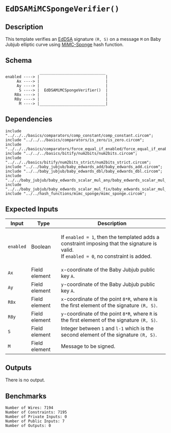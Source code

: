# `EdDSAMiMCSpongeVerifier()`

## Description

This template verifies an [EdDSA](../) signature `(R, S)` on a message `M` on Baby Jubjub elliptic curve using [MiMC-Sponge](../../hash_functions/mimc_sponge) hash function.

## Schema

```
               _____________________________     
enabled ----> |                             |
     Ax ----> |                             |
     Ay ----> |                             |
      S ----> |  EdDSAMiMCSpongeVerifier()  |
    R8x ----> |                             |
    R8y ----> |                             |
      M ----> |_____________________________|
```

## Dependencies

```
include "../../../basics/comparators/comp_constant/comp_constant.circom";
include "../../../basics/comparators/is_zero/is_zero.circom";
include "../../../basics/comparators/force_equal_if_enabled/force_equal_if_enabled.circom";
include "../../../basics/bitify/num2bits/num2bits.circom";
include "../../../basics/bitify/num2bits_strict/num2bits_strict.circom";
include "../../baby_jubjub/baby_edwards_add/baby_edwards_add.circom";
include "../../baby_jubjub/baby_edwards_dbl/baby_edwards_dbl.circom";
include "../../baby_jubjub/baby_edwards_scalar_mul_any/baby_edwards_scalar_mul_any.circom";
include "../../baby_jubjub/baby_edwards_scalar_mul_fix/baby_edwards_scalar_mul_fix.circom";
include "../../hash_functions/mimc_sponge/mimc_sponge.circom";
```

## Expected Inputs

| Input         | Type            | Description      |
| ------------- | -------------   | -------------    | 
| `enabled`     | Boolean         | </p>If `enabled = 1`, then the templated adds a constraint imposing that the signature is valid.</br>If `enabled = 0`, no constraint is added.</p> | <!-- More precisely: if enabled != 0, the constraint is added. -->
| `Ax`          | Field element   | `x`-coordinate of the Baby Jubjub public key `A`.  |
| `Ay`          | Field element   | `y`-coordinate of the Baby Jubjub public key `A`.  |
| `R8x`         | Field element   | `x`-coordinate of the point `8*R`, where `R` is the first element of the signature `(R, S)`. |
| `R8y`         | Field element   | `y`-coordinate of the point `8*R`, where `R` is the first element of the signature `(R, S)`. |
| `S`           | Field element   | Integer between `1` and `l-1` which is the second element of the signature `(R, S)`.    |
| `M`           | Field element   |  Message to be signed.  |

## Outputs

There is no output.

## Benchmarks 

```
Number of Wires: 7194
Number of Constraints: 7195
Number of Private Inputs: 0
Number of Public Inputs: 7
Number of Outputs: 0
```